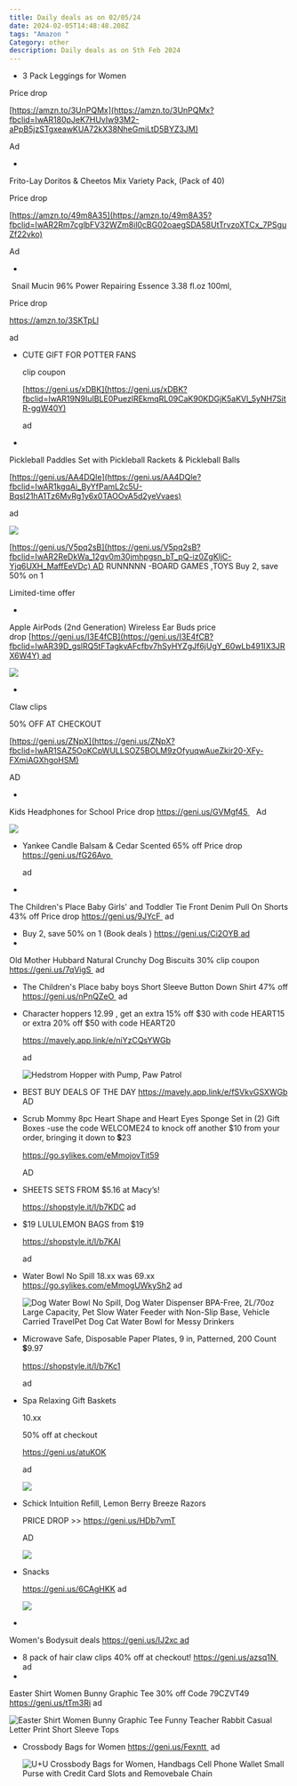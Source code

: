```yaml
---
title: Daily deals as on 02/05/24
date: 2024-02-05T14:48:48.208Z
tags: "Amazon "
Category: other
description: Daily deals as on 5th Feb 2024
---
```

* 3 Pack Leggings for Women

Price drop

[https://amzn.to/3UnPQMx](https://amzn.to/3UnPQMx?fbclid=IwAR180pJeK7HUvIw93M2-aPpB5jzSTgxeawKUA72kX38NheGmiLtD5BYZ3JM)

Ad

<!--EndFragment--> 

*

<!--StartFragment-->

Frito-Lay Doritos & Cheetos Mix Variety Pack, (Pack of 40)

Price drop

[https://amzn.to/49m8A35](https://amzn.to/49m8A35?fbclid=IwAR2Rm7cglbFV32WZm8il0cBG02oaegSDA58UtTrvzoXTCx_7PSguZf22vko)

Ad

<!--EndFragment--> 

*

<!--StartFragment-->

 Snail Mucin 96% Power Repairing Essence 3.38 fl.oz 100ml, 

P﻿rice drop 

https://amzn.to/3SKTpLl

a﻿d 

<!--EndFragment--> 

* C﻿UTE GIFT FOR POTTER FANS <!--StartFragment-->

  clip coupon

  [https://geni.us/xDBK](https://geni.us/xDBK?fbclid=IwAR19N9IuIBLE0PuezlREkmqRL09CaK90KDGjK5aKVl_5yNH7SitR-ggW40Y)

  ad
*

<!--StartFragment-->

Pickleball Paddles Set with Pickleball Rackets & Pickleball Balls

[https://geni.us/AA4DQle](https://geni.us/AA4DQle?fbclid=IwAR1kgqAi_ByYfPamL2c5U-BqsI21hA1Tz6MvRg1y6x0TAOOvA5d2yeVvaes)

ad

<!--EndFragment-->

<!--StartFragment-->

![](https://slimages.macysassets.com/is/image/MCY/products/1/optimized/25430601_fpx.tif?$browse$&wid=224&fmt=jpeg)

<!--EndFragment-->

[https://geni.us/V5pq2sB](https://geni.us/V5pq2sB?fbclid=IwAR2ReDkWa_12gv0m30jmhpgsn_bT_pQ-iz0ZgKljC-Yjq6UXH_MaffEeVDc) AD RUNNNNN -BOARD GAMES ,TOYS Buy 2, save 50% on 1

Limited-time offer

<!--EndFragment-->

*

<!--StartFragment-->

Apple AirPods (2nd Generation) Wireless Ear Buds price drop [https://geni.us/I3E4fCB](https://geni.us/I3E4fCB?fbclid=IwAR39D_gslRQ5tFTagkvAFcfbv7hSyHYZgJf6jUgY_60wLb491IX3JRX6W4Y) ad

<!--EndFragment--> <!--StartFragment-->

![](https://m.media-amazon.com/images/W/MEDIAX_849526-T2/images/I/417OJaY3DAL._AC_SL1000_.jpg)

<!--EndFragment-->

*

Claw clips

50% OFF AT CHECKOUT

[https://geni.us/ZNpX](https://geni.us/ZNpX?fbclid=IwAR1SAZ5OoKCpWULLSOZ5BOLM9zOfyuqwAueZkir20-XFy-FXmiAGXhgoHSM)

AD

<!--EndFragment-->

*

Kids Headphones for School 
Price drop 
https://geni.us/GVMgf45 
  Ad

<!--StartFragment-->

![](https://m.media-amazon.com/images/I/51lGanyfgfL._AC_SL1500_.jpg)

<!--EndFragment-->

* Yankee Candle Balsam & Cedar Scented 
  65% off Price drop 
  https://geni.us/fG26Avo 

  ad
*

The Children's Place Baby Girls' and Toddler Tie Front Denim Pull On Shorts 
43% off Price drop 
https://geni.us/9JYcF 
ad

* Buy 2, save 50% on 1 
  (Book deals ) 
  https://geni.us/Ci2OYB ad
*

Old Mother Hubbard Natural Crunchy Dog Biscuits 
30% clip coupon 
https://geni.us/7qVigS 
ad

* The Children's Place baby boys Short Sleeve Button Down Shirt 
  47% off 
  https://geni.us/nPnQZeO 
  ad
* <!--StartFragment-->

  Character hoppers 12.99 , get an extra 15% off $30 with code HEART15 or extra 20% off $50 with code HEART20

  https://mavely.app.link/e/niYzCQsYWGb

  ad

  <!--EndFragment--> <!--StartFragment-->

  ![Hedstrom Hopper with Pump, Paw Patrol](https://pics.walgreens.com/prodimg/657663/450.jpg)

  <!--EndFragment-->
* <!--StartFragment-->

  BEST BUY DEALS OF THE DAY https://mavely.app.link/e/fSVkvGSXWGb AD

  <!--EndFragment-->
* <!--StartFragment-->

  Scrub Mommy 8pc Heart Shape and Heart Eyes Sponge Set in (2) Gift Boxes -use the code WELCOME24 to knock off another $10 from your order, bringing it down to 💲23

  https://go.sylikes.com/eMmojovTit59

  AD

  <!--EndFragment-->
* <!--StartFragment-->

  SHEETS SETS FROM $5.16 at Macy’s!

  https://shopstyle.it/l/b7KDC ad

  <!--EndFragment-->
* <!--StartFragment-->

  $19 LULULEMON BAGS from $19

  https://shopstyle.it/l/b7KAl

  ad

  <!--EndFragment-->
* <!--StartFragment-->

  Water Bowl No Spill 18.xx was 69.xx https://go.sylikes.com/eMmogUWkySh2 ad

  <!--EndFragment--> <!--StartFragment-->

  ![Dog Water Bowl No Spill, Dog Water Dispenser BPA-Free, 2L/70oz Large Capacity, Pet Slow Water Feeder with Non-Slip Base, Vehicle Carried TravelPet Dog Cat Water Bowl  for Messy Drinkers](https://i5.walmartimages.com/seo/Dog-Water-Bowl-No-Spill-Dispenser-BPA-Free-2L-70oz-Large-Capacity-Pet-Slow-Feeder-Non-Slip-Base-Vehicle-Carried-TravelPet-Cat-Messy-Drinkers_f55a564f-2d89-4896-aea8-265dcd2556dc.6e705cf3e68588a2a2dc4a546ede5319.jpeg?odnHeight=2000&odnWidth=2000&odnBg=FFFFFF)

  <!--EndFragment-->
* <!--StartFragment-->

  Microwave Safe, Disposable Paper Plates, 9 in, Patterned, 200 Count 💲9.97

  https://shopstyle.it/l/b7Kc1

  ad

  <!--EndFragment-->
* <!--StartFragment-->

  Spa Relaxing Gift Baskets

  10.xx

  50% off at checkout

  https://geni.us/atuKOK

  ad

  <!--EndFragment--> <!--StartFragment-->

  ![](https://m.media-amazon.com/images/W/MEDIAX_849526-T2/images/I/5174xFw0+hL._SR400,400_.jpg)

  <!--EndFragment-->
* <!--StartFragment-->

  Schick Intuition Refill, Lemon Berry Breeze Razors

  PRICE DROP  >> https://geni.us/HDb7vmT

  AD

  <!--EndFragment--> <!--StartFragment-->

  ![](https://m.media-amazon.com/images/W/MEDIAX_849526-T2/images/I/61UUvjvb1IL._SL1500_.jpg)

  <!--EndFragment-->
* S﻿nacks 

  https://geni.us/6CAgHKK ad <!--StartFragment-->

  ![](https://m.media-amazon.com/images/W/MEDIAX_849526-T2/images/I/71xGTUhHYGL._SL1500_.jpg)

  <!--EndFragment-->
*

Women's Bodysuit deals 
https://geni.us/IJ2xc ad

* 8 pack of hair claw clips 
   40% off at checkout! 
  https://geni.us/azsq1N 
  ad
*

Easter Shirt Women Bunny Graphic Tee 
30% off 
Code 79CZVT49 
https://geni.us/tTm3Ri
ad  <!--StartFragment-->

![Easter Shirt Women Bunny Graphic Tee Funny Teacher Rabbit Casual Letter Print Short Sleeve Tops](https://m.media-amazon.com/images/W/MEDIAX_849526-T2/images/I/81rh-ajD0aL._AC_SX679_.jpg)

<!--EndFragment-->

* Crossbody Bags for Women 
  https://geni.us/Fexntt 
  ad <!--StartFragment-->

  ![U+U Crossbody Bags for Women, Handbags Cell Phone Wallet Small Purse with Credit Card Slots and Removebale Chain](https://m.media-amazon.com/images/W/MEDIAX_849526-T2/images/I/61O9ZI0+qpL._AC_SX500_.jpg)